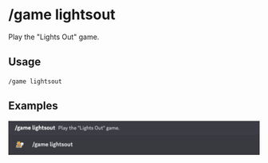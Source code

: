 # /game lightsout

Play the "Lights Out" game.

## Usage

```
/game lightsout
```

## Examples

<img src="../../_media/examples/game/lightsout-0.png" class="rounded-corners" draggable="false">
